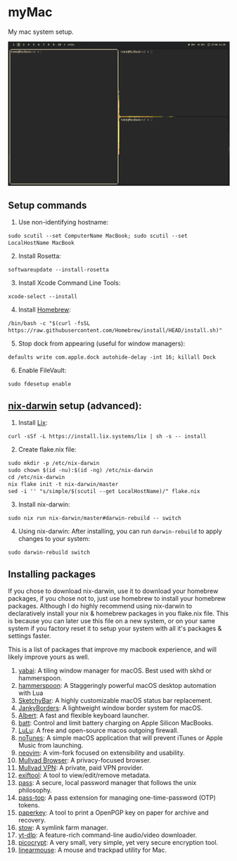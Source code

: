 # myMac
My mac system setup.

![Reference](./images/gruvbox.png)

## Setup commands
1. Use non-identifying hostname:
```
sudo scutil --set ComputerName MacBook; sudo scutil --set LocalHostName MacBook
```
2. Install Rosetta:
```
softwareupdate --install-rosetta
```
3. Install Xcode Command Line Tools:
```
xcode-select --install
```
4. Install [Homebrew](https://brew.sh/):
```
/bin/bash -c "$(curl -fsSL https://raw.githubusercontent.com/Homebrew/install/HEAD/install.sh)"
```
5. Stop dock from appearing (useful for window managers):
```
defaults write com.apple.dock autohide-delay -int 16; killall Dock
```
6. Enable FileVault:
```
sudo fdesetup enable
```

## [nix-darwin](https://github.com/nix-darwin/nix-darwin) setup (advanced):
1. Install [Lix](https://lix.systems/):
```
curl -sSf -L https://install.lix.systems/lix | sh -s -- install
```
2. Create flake.nix file:
```
sudo mkdir -p /etc/nix-darwin
sudo chown $(id -nu):$(id -ng) /etc/nix-darwin
cd /etc/nix-darwin
nix flake init -t nix-darwin/master
sed -i '' "s/simple/$(scutil --get LocalHostName)/" flake.nix
```
3. Install nix-darwin:
```
sudo nix run nix-darwin/master#darwin-rebuild -- switch
```
4. Using nix-darwin:
After installing, you can run `darwin-rebuild` to apply changes to your system:
```
sudo darwin-rebuild switch
```

## Installing packages
If you chose to download nix-darwin, use it to download your homebrew packages, if you chose not to, just use homebrew to install your homebrew packages. Although I do highly recommend using nix-darwin to declaratively install your nix & homebrew packages in you flake.nix file. This is because you can later use this file on a new system, or on your same system if you factory reset it to setup your system with all it's packages & settings faster.

This is a list of packages that improve my macbook experience, and will likely improve yours as well.

1. [yabai](https://github.com/koekeishiya/yabai):
 A tiling window manager for macOS. Best used with skhd or hammerspoon.
2. [hammerspoon](https://github.com/Hammerspoon/hammerspoon):
A Staggeringly powerful macOS desktop automation with Lua 
3. [SketchyBar](https://github.com/FelixKratz/SketchyBar):
A highly customizable macOS status bar replacement.
4. [JankyBorders](https://github.com/FelixKratz/JankyBorders):
A lightweight window border system for macOS.
5. [Albert](https://github.com/albertlauncher/albert):
A fast and flexible keyboard launcher.
6. [batt](https://github.com/charlie0129/batt):
Control and limit battery charging on Apple Silicon MacBooks.
7. [LuLu](https://github.com/objective-see/LuLu):
A free and open-source macos outgoing firewall.
8. [noTunes](https://github.com/tombonez/noTunes):
A simple macOS application that will prevent iTunes or Apple Music from launching.
9. [neovim](https://github.com/neovim/neovim):
A vim-fork focused on extensibility and usability.
10. [Mullvad Browser](https://github.com/mullvad/mullvad-browser):
A privacy-focused browser.
11. [Mullvad VPN](https://github.com/mullvad/mullvadvpn-app):
A private, paid VPN provider.
12. [exiftool](https://github.com/exiftool/exiftool):
A tool to view/edit/remove metadata.
13. [pass](https://www.passwordstore.org/):
A secure, local password manager that follows the unix philosophy.
14. [pass-top](https://github.com/tadfisher/pass-otp):
A pass extension for managing one-time-password (OTP) tokens.
15. [paperkey](https://github.com/dmshaw/paperkey/):
A tool to print a OpenPGP key on paper for archive and recovery.
16. [stow](https://www.gnu.org/software/stow/):
A symlink farm manager.
17. [yt-dlp](https://github.com/yt-dlp/yt-dlp):
A feature-rich command-line audio/video downloader.
18. [picocrypt](https://github.com/Picocrypt/CLI):
A very small, very simple, yet very secure encryption tool.
19. [linearmouse](https://github.com/linearmouse/linearmouse):
A mouse and trackpad utility for Mac.
